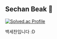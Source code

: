 ## Sechan Beak 🌈
[![Solved.ac Profile](http://mazassumnida.wtf/api/v2/generate_badge?boj=sechan325)](https://solved.ac/sechan325/)

백세찬입니다 :D

